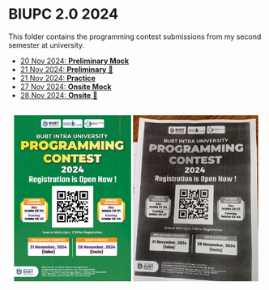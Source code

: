 # BIUPC 2.0 2024

This folder contains the programming contest submissions from my second semester at university.

-   [20 Nov 2024: **Preliminary Mock**](https://github.com/ShadowShahriar/cse112/tree/main/contest-01/01-preliminary-mock)
-   [21 Nov 2024: **Preliminary** 📌](https://github.com/ShadowShahriar/cse112/tree/main/contest-01/02-preliminary)
-   [21 Nov 2024: **Practice**](https://github.com/ShadowShahriar/cse112/tree/main/contest-01/03-practice)
-   [27 Nov 2024: **Onsite Mock**](https://github.com/ShadowShahriar/cse112/tree/main/contest-01/04-onsite-mock)
-   [28 Nov 2024: **Onsite** 📌](https://github.com/ShadowShahriar/cse112/tree/main/contest-01/05-onsite)

<p align="center">
</br>
<img src="./poster-digital.jpg" alt="BIUPC 2.0 2024" width="46%"/>
<img src="./poster-printed.jpg" alt="BIUPC 2.0 2024" width="49%"/>
</p>
